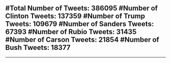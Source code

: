 #Total Number of Tweets: 386095 
#Number of Clinton Tweets: 137359
#Number of Trump Tweets: 109679
#Number of Sanders Tweets: 67393
#Number of Rubio Tweets: 31435
#Number of Carson Tweets: 21854
#Number of Bush Tweets: 18377
---
---
